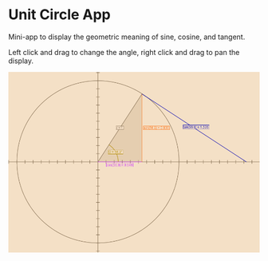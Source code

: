 # Unit Circle App

Mini-app to display the geometric meaning of sine, cosine, and tangent.

Left click and drag to change the angle, right click and drag to pan the display.

![Preview](demo.png)